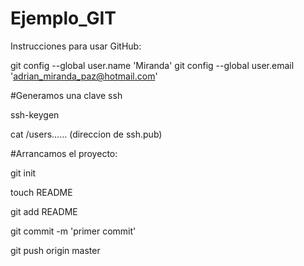 # Ejemplo_GIT
Instrucciones para usar GitHub:

git config --global user.name 'Miranda'
git config --global user.email 'adrian_miranda_paz@hotmail.com'

#Generamos una clave ssh

ssh-keygen

cat /users...... (direccion de ssh.pub)

#Arrancamos el proyecto:

git init

touch README

git add README

git commit -m 'primer commit'

git push origin master
